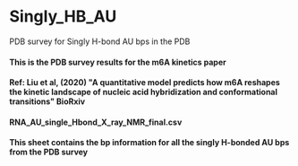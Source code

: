 # Singly_HB_AU
PDB survey for Singly H-bond AU bps in the PDB
#### This is the PDB survey results for the m6A kinetics paper
#### Ref: Liu et al, (2020) "A quantitative model predicts how m6A reshapes the kinetic landscape of nucleic acid hybridization and conformational transitions" BioRxiv

#### RNA_AU_single_Hbond_X_ray_NMR_final.csv
#### This sheet contains the bp information for all the singly H-bonded AU bps from the PDB survey
